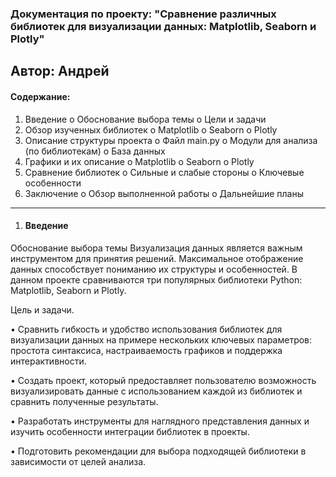 ### Документация по проекту: "Сравнение различных библиотек для визуализации данных: Matplotlib, Seaborn и Plotly"
Автор: Андрей
---
#### Содержание:
1.	Введение
o	Обоснование выбора темы
o	Цели и задачи
2.	Обзор изученных библиотек
o	Matplotlib
o	Seaborn
o	Plotly
3.	Описание структуры проекта
o	Файл main.py
o	Модули для анализа (по библиотекам)
o	База данных
4.	Графики и их описание
o	Matplotlib
o	Seaborn
o	Plotly
5.	Сравнение библиотек
o	Сильные и слабые стороны
o	Ключевые особенности
6.	Заключение
o	Обзор выполненной работы
o	Дальнейшие планы
---
1. #### Введение
Обоснование выбора темы
Визуализация данных является важным инструментом для принятия решений. Максимальное отображение данных способствует пониманию их структуры и особенностей. В данном проекте сравниваются три популярных библиотеки Python: Matplotlib, Seaborn и Plotly.

Цель и задачи.

•	Сравнить гибкость и удобство использования библиотек для визуализации данных на примере нескольких ключевых параметров: простота синтаксиса, настраиваемость графиков и поддержка интерактивности.

•	Создать проект, который предоставляет пользователю возможность визуализировать данные с использованием каждой из библиотек и сравнить полученные результаты.

•	Разработать инструменты для наглядного представления данных и изучить особенности интеграции библиотек в проекты.

•	Подготовить рекомендации для выбора подходящей библиотеки в зависимости от целей анализа.

